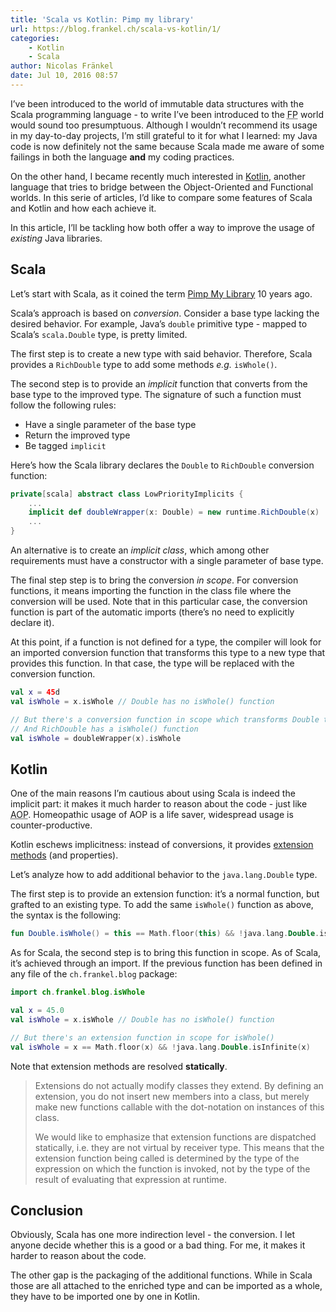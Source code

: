```yaml
---
title: 'Scala vs Kotlin: Pimp my library'
url: https://blog.frankel.ch/scala-vs-kotlin/1/
categories:
    - Kotlin
    - Scala
author: Nicolas Fränkel
date: Jul 10, 2016 08:57
---
```

I’ve been introduced to the world of immutable data structures with the Scala programming language - to write I’ve been introduced to the <abbr title="Functional Programming">FP</abbr> world would sound too presumptuous. Although I wouldn’t recommend its usage in my day-to-day projects, I’m still grateful to it for what I learned: my Java code is now definitely not the same because Scala made me aware of some failings in both the language **and** my coding practices.

On the other hand, I became recently much interested in [Kotlin](https://kotlinlang.org/), another language that tries to bridge between the Object-Oriented and Functional worlds. In this serie of articles, I’d like to compare some features of Scala and Kotlin and how each achieve it.

In this article, I’ll be tackling how both offer a way to improve the usage of _existing_ Java libraries.

## Scala

Let’s start with Scala, as it coined the term [Pimp My Library](http://www.artima.com/weblogs/viewpost.jsp?thread=179766) 10 years ago.

Scala’s approach is based on _conversion_. Consider a base type lacking the desired behavior. For example, Java’s `double` primitive type - mapped to Scala’s `scala.Double` type, is pretty limited.

The first step is to create a new type with said behavior. Therefore, Scala provides a `RichDouble` type to add some methods _e.g._ `isWhole()`.

The second step is to provide an _implicit_ function that converts from the base type to the improved type. The signature of such a function must follow the following rules:

* Have a single parameter of the base type
* Return the improved type
* Be tagged `implicit`

Here’s how the Scala library declares the `Double` to `RichDouble` conversion function:


```scala
private[scala] abstract class LowPriorityImplicits {
    ...
    implicit def doubleWrapper(x: Double) = new runtime.RichDouble(x)
    ...
}
```

An alternative is to create an _implicit class_, which among other requirements must have a constructor with a single parameter of base type.

The final step step is to bring the conversion _in scope_. For conversion functions, it means importing the function in the class file where the conversion will be used. Note that in this particular case, the conversion function is part of the automatic imports (there’s no need to explicitly declare it).

At this point, if a function is not defined for a type, the compiler will look for an imported conversion function that transforms this type to a new type that provides this function. In that case, the type will be replaced with the conversion function.

```kotlin
val x = 45d
val isWhole = x.isWhole // Double has no isWhole() function

// But there's a conversion function in scope which transforms Double to RichDouble
// And RichDouble has a isWhole() function
val isWhole = doubleWrapper(x).isWhole
```

## Kotlin

One of the main reasons I’m cautious about using Scala is indeed the implicit part: it makes it much harder to reason about the code - just like <abbr title="Aspect-Oriented Programming">AOP</abbr>. Homeopathic usage of AOP is a life saver, widespread usage is counter-productive.

Kotlin eschews implicitness: instead of conversions, it provides [extension methods](https://kotlinlang.org/docs/reference/extensions.html#extension-functions) (and properties).

Let’s analyze how to add additional behavior to the `java.lang.Double` type.

The first step is to provide an extension function: it’s a normal function, but grafted to an existing type. To add the same `isWhole()` function as above, the syntax is the following:

```kotlin
fun Double.isWhole() = this == Math.floor(this) && !java.lang.Double.isInfinite(this)
```

As for Scala, the second step is to bring this function in scope. As of Scala, it’s achieved through an import. If the previous function has been defined in any file of the `ch.frankel.blog` package:

```kotlin
import ch.frankel.blog.isWhole

val x = 45.0
val isWhole = x.isWhole // Double has no isWhole() function

// But there's an extension function in scope for isWhole()
val isWhole = x == Math.floor(x) && !java.lang.Double.isInfinite(x)
```

Note that extension methods are resolved **statically**.

> Extensions do not actually modify classes they extend. By defining an extension, you do not insert new members into a class, but merely make new functions callable with the dot-notation on instances of this class.
> 
> We would like to emphasize that extension functions are dispatched statically, i.e. they are not virtual by receiver type. This means that the extension function being called is determined by the type of the expression on which the function is invoked, not by the type of the result of evaluating that expression at runtime.

## Conclusion

Obviously, Scala has one more indirection level - the conversion. I let anyone decide whether this is a good or a bad thing. For me, it makes it harder to reason about the code.

The other gap is the packaging of the additional functions. While in Scala those are all attached to the enriched type and can be imported as a whole, they have to be imported one by one in Kotlin.

